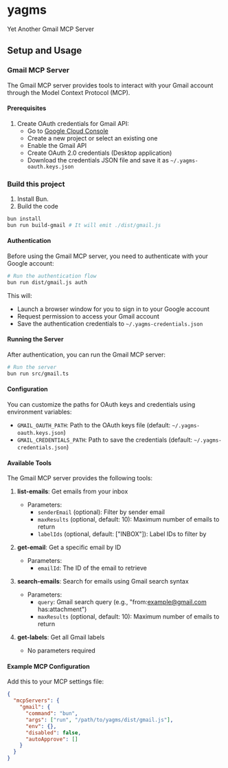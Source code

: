 # yagms

Yet Another Gmail MCP Server

## Setup and Usage

### Gmail MCP Server

The Gmail MCP server provides tools to interact with your Gmail account through the Model Context Protocol (MCP).

#### Prerequisites

1. Create OAuth credentials for Gmail API:
   - Go to [Google Cloud Console](https://console.cloud.google.com/)
   - Create a new project or select an existing one
   - Enable the Gmail API
   - Create OAuth 2.0 credentials (Desktop application)
   - Download the credentials JSON file and save it as `~/.yagms-oauth.keys.json`

### Build this project

1. Install Bun.
2. Build the code

```bash
bun install
bun run build-gmail # It will emit ./dist/gmail.js
```

#### Authentication

Before using the Gmail MCP server, you need to authenticate with your Google account:

```bash
# Run the authentication flow
bun run dist/gmail.js auth
```

This will:

- Launch a browser window for you to sign in to your Google account
- Request permission to access your Gmail account
- Save the authentication credentials to `~/.yagms-credentials.json`

#### Running the Server

After authentication, you can run the Gmail MCP server:

```bash
# Run the server
bun run src/gmail.ts
```

#### Configuration

You can customize the paths for OAuth keys and credentials using environment variables:

- `GMAIL_OAUTH_PATH`: Path to the OAuth keys file (default: `~/.yagms-oauth.keys.json`)
- `GMAIL_CREDENTIALS_PATH`: Path to save the credentials (default: `~/.yagms-credentials.json`)

#### Available Tools

The Gmail MCP server provides the following tools:

1. **list-emails**: Get emails from your inbox

   - Parameters:
     - `senderEmail` (optional): Filter by sender email
     - `maxResults` (optional, default: 10): Maximum number of emails to return
     - `labelIds` (optional, default: ["INBOX"]): Label IDs to filter by

2. **get-email**: Get a specific email by ID

   - Parameters:
     - `emailId`: The ID of the email to retrieve

3. **search-emails**: Search for emails using Gmail search syntax

   - Parameters:
     - `query`: Gmail search query (e.g., "from:example@gmail.com has:attachment")
     - `maxResults` (optional, default: 10): Maximum number of emails to return

4. **get-labels**: Get all Gmail labels
   - No parameters required

#### Example MCP Configuration

Add this to your MCP settings file:

```json
{
  "mcpServers": {
    "gmail": {
      "command": "bun",
      "args": ["run", "/path/to/yagms/dist/gmail.js"],
      "env": {},
      "disabled": false,
      "autoApprove": []
    }
  }
}
```
